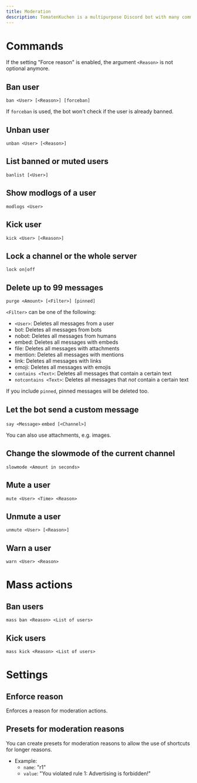 ```yaml
---
title: Moderation
description: TomatenKuchen is a multipurpose Discord bot with many common and innovative features for your server. Lists moderation commands and settings
---
```


# Commands

If the setting "Force reason" is enabled, the argument `<Reason>` is not optional anymore.

## Ban user

`ban <User> [<Reason>] [forceban]`

If `forceban` is used, the bot won't check if the user is already banned.

## Unban user

`unban <User> [<Reason>]`

## List banned or muted users

`banlist [<User>]`

## Show modlogs of a user

`modlogs <User>`

## Kick user

`kick <User> [<Reason>]`

## Lock a channel or the whole server

`lock on|off`

## Delete up to 99 messages

`purge <Amount> [<Filter>] [pinned]`

`<Filter>` can be one of the following:
* `<User>`: Deletes all messages from a user
* bot: Deletes all messages from bots
* nobot: Deletes all messages from humans
* embed: Deletes all messages with embeds
* file: Deletes all messages with attachments
* mention: Deletes all messages with mentions
* link: Deletes all messages with links
* emoji: Deletes all messages with emojis
* `contains <Text>`: Deletes all messages that contain a certain text
* `notcontains <Text>`: Deletes all messages that *not* contain a certain text

If you include `pinned`, pinned messages will be deleted too.

## Let the bot send a custom message

`say <Message>`
`embed [<Channel>]`

You can also use attachments, e.g. images.

## Change the slowmode of the current channel

`slowmode <Amount in seconds>`

## Mute a user

`mute <User> <Time> <Reason>`

## Unmute a user

`unmute <User> [<Reason>]`

## Warn a user

`warn <User> <Reason>`

# Mass actions

## Ban users

`mass ban <Reason> <List of users>`

## Kick users

`mass kick <Reason> <List of users>`

# Settings

## Enforce reason
Enforces a reason for moderation actions.

## Presets for moderation reasons
You can create presets for moderation reasons to allow the use of shortcuts for longer reasons.

- Example:
	- `name`: "r1"
	- `value`: "You violated rule 1: Advertising is forbidden!"
